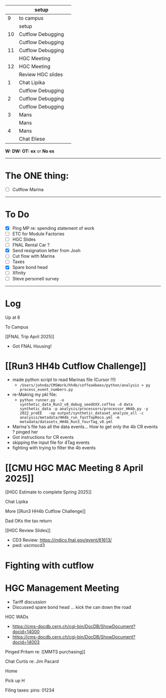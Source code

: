 
|     | setup             |     |
| --- | ----------------- | --- |
| 9   | to campus         |     |
|     | setup             |     |
| 10  | Cutflow Debugging |     |
|     | Cutflow Debugging |     |
| 11  | Cutflow Debugging |     |
|     | HGC Meeting       |     |
| 12  | HGC Meeting       |     |
|     | Review HGC slides |     |
| 1   | Chat Lipika       |     |
|     | Cutflow Debugging |     |
| 2   | Cutflow Debugging |     |
|     | Cutflow Debugging |     |
| 3   | Mans              |     |
|     | Mans              |     |
| 4   | Mans              |     |
|     | Chat Eliese       |     |

**W:**
**DW:**
**OT:**
**ex** or **No ex**

---
# The ONE thing: 
- [ ] Cutflow Marina

---
# To Do

- [x] Ping MP re: spending statement of work
- [ ] ETC for Module Factories
- [ ] HGC Slides
- [ ] FNAL Rental Car ?
- [x] Send resignation letter from Josh
- [ ] Cut flow with Marina 
- [ ] Taxes
- [x] Spare bond head
- [ ] Xfinity 
- [ ] Steve personell survey

---

# Log

Up at 8

To Campus

[[FNAL Trip April 2025]]
- Got FNAL Housing!

# [[Run3 HH4b Cutflow Challenge]]
- made python script to read Marinas file (Cursor !!!)
	- ` /Users/johnda/CMSWork/hh4b/coffea4bees/python/analysis > py process_event_numbers.py `
- re-Making my pkl file: 
	- `python runner.py  -o synthetic_data_Run3_v8_debug_seedXXX.coffea -d data synthetic_data -p analysis/processors/processor_HH4b.py -y 2022_preEE   -op output/synthetic_dataset_analyze_all -c analysis/metadata/HH4b_run_fastTopReco.yml -m metadata/datasets_HH4b_Run3_fourTag_v8.yml`
- Marina's file has all the data events... How to get only the 4b CR events ? pinged her
- Got instructions for CR events
- skipping the input file for 4Tag events
- fighting with trying to filter the 4b events

# [[CMU HGC MAC Meeting 8 April 2025]]

[[HGC Estimate to complete Spring 2025]]


Chat Lipika 


More [[Run3 HH4b Cutflow Challenge]]

Dad OKs the tax return

[[HGC Review Slides]]
- CD3 Review: https://indico.fnal.gov/event/61613/
- pwd: uscmscd3

# Fighting with cutflow


# HGC Management Meeting
- Tariff discussion
- Discussed spare bond head ... kick the can down the road


HGC WADs 
- https://cms-docdb.cern.ch/cgi-bin/DocDB/ShowDocument?docid=14000
- https://cms-docdb.cern.ch/cgi-bin/DocDB/ShowDocument?docid=14003


Pinged Pritam re: [[MMTS purchasing]]

Chat Curtis re: Jim Pacard 

Home

Pick up H 

Filing taxes: 
pins: 01234
